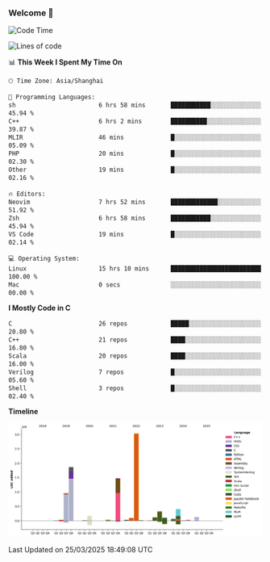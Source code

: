 ### Welcome 👋

<!--START_SECTION:waka-->
![Code Time](http://img.shields.io/badge/Code%20Time-1%2C878%20hrs%2052%20mins-blue)

![Lines of code](https://img.shields.io/badge/From%20Hello%20World%20I%27ve%20Written-8.9%20million%20lines%20of%20code-blue)

📊 **This Week I Spent My Time On** 

```text
🕑︎ Time Zone: Asia/Shanghai

💬 Programming Languages: 
sh                       6 hrs 58 mins       ███████████░░░░░░░░░░░░░░   45.94 % 
C++                      6 hrs 2 mins        ██████████░░░░░░░░░░░░░░░   39.87 % 
MLIR                     46 mins             █░░░░░░░░░░░░░░░░░░░░░░░░   05.09 % 
PHP                      20 mins             █░░░░░░░░░░░░░░░░░░░░░░░░   02.30 % 
Other                    19 mins             █░░░░░░░░░░░░░░░░░░░░░░░░   02.16 % 

🔥 Editors: 
Neovim                   7 hrs 52 mins       █████████████░░░░░░░░░░░░   51.92 % 
Zsh                      6 hrs 58 mins       ███████████░░░░░░░░░░░░░░   45.94 % 
VS Code                  19 mins             █░░░░░░░░░░░░░░░░░░░░░░░░   02.14 % 

💻 Operating System: 
Linux                    15 hrs 10 mins      █████████████████████████   100.00 % 
Mac                      0 secs              ░░░░░░░░░░░░░░░░░░░░░░░░░   00.00 % 
```

**I Mostly Code in C** 

```text
C                        26 repos            █████░░░░░░░░░░░░░░░░░░░░   20.80 % 
C++                      21 repos            ████░░░░░░░░░░░░░░░░░░░░░   16.80 % 
Scala                    20 repos            ████░░░░░░░░░░░░░░░░░░░░░   16.00 % 
Verilog                  7 repos             █░░░░░░░░░░░░░░░░░░░░░░░░   05.60 % 
Shell                    3 repos             █░░░░░░░░░░░░░░░░░░░░░░░░   02.40 % 
```



**Timeline**

![Lines of Code chart](https://raw.githubusercontent.com/Bohan-hu/Bohan-hu/master/assets/bar_graph.png)


 Last Updated on 25/03/2025 18:49:08 UTC
<!--END_SECTION:waka-->




